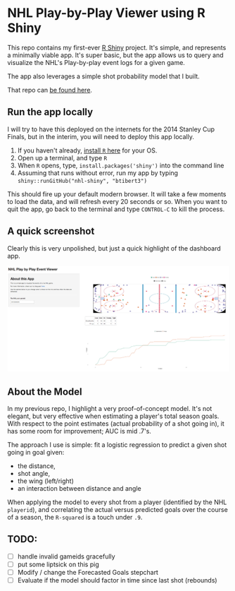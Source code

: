 # NHL Play-by-Play Viewer using R Shiny

This repo contains my first-ever [R Shiny](http://www.rstudio.com/shiny/) project.  It's simple, and represents a minimally viable app. It's super basic, but the app allows us to query and visualize the NHL's Play-by-play event logs for a given game.  

The app also leverages a simple shot probability model that I built. 

That repo can [be found here](https://github.com/Btibert3/nhl-pbp).

## Run the app locally

I will try to have this deployed on the internets for the 2014 Stanley Cup Finals, but in the interim, you will need to deploy this app locally.

1.  If you haven't already, [install `R` here](http://cran.us.r-project.org/)  for your OS.
2.  Open up a terminal, and type `R`  
3.  When `R` opens, type, `install.packages('shiny')` into the command line  
4.  Assuming that runs without error, run my app by typing `shiny::runGitHub("nhl-shiny", "btibert3")`  

This should fire up your default modern browser.  It will take a few moments to load the data, and will refresh every 20 seconds or so.  When you want to quit the app, go back to the terminal and type `CONTROL-C` to kill the process.

## A quick screenshot

Clearly this is very unpolished, but just a quick highlight of the dashboard app.

![dashboard](screenshot.png)

## About the Model

In my previous repo, I highlight a very proof-of-concept model. It's not elegant, but very effective when estimating a player's total season goals.  With respect to the point estimates (actual probability of a shot going in), it has some room for improvement; AUC is mid .7's.

The approach I use is simple: fit a logistic regression to predict a given shot going in goal given:

- the distance,  
- shot angle,  
- the wing (left/right)  
- an interaction between distance and angle

When applying the model to every shot from a player (identified by the NHL `playerid`), and correlating the actual versus predicted goals over the course of a season, the `R-squared` is a touch under `.9`. 

## TODO:

- [ ] handle invalid gameids gracefully
- [ ] put some liptsick on this pig
- [ ] Modify / change the Forecasted Goals stepchart
- [ ] Evaluate if the model should factor in time since last shot (rebounds)
